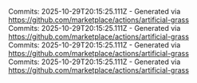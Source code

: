 Commits: 2025-10-29T20:15:25.111Z - Generated via https://github.com/marketplace/actions/artificial-grass
<br>
Commits: 2025-10-29T20:15:25.111Z - Generated via https://github.com/marketplace/actions/artificial-grass
<br>
Commits: 2025-10-29T20:15:25.111Z - Generated via https://github.com/marketplace/actions/artificial-grass
<br>
Commits: 2025-10-29T20:15:25.111Z - Generated via https://github.com/marketplace/actions/artificial-grass
<br>
